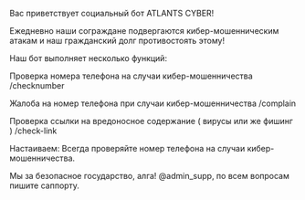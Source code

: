 Вас приветствует социальный бот ATLANTS CYBER!

Ежедневно наши сограждане подвергаются кибер-мошенническим атакам и наш гражданский долг противостоять этому!

Наш бот выполняет несколько функций:

Проверка номера телефона на случаи кибер-мошенничества /checknumber

Жалоба на номер телефона при случаи кибер-мошенничества /complain

Проверка ссылки на вредоносное содержание ( вирусы или же фишинг ) /check-link

Настаиваем: Всегда проверяйте номер телефона на случаи кибер-мошенничества. 

Мы за безопасное государство, алга! @admin_supp,
по всем вопросам пишите саппорту.
